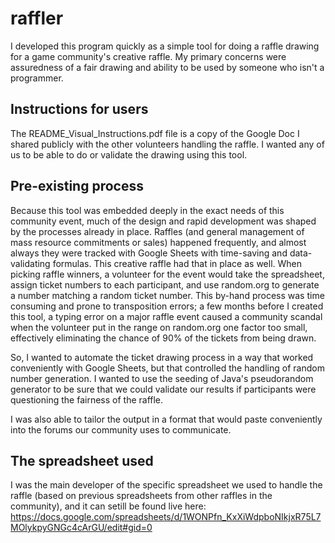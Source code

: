 # raffler
I developed this program quickly as a simple tool for doing a raffle drawing for a game community's creative raffle. My primary concerns were assuredness of a fair drawing and ability to be used by someone who isn't a programmer.

## Instructions for users
The README_Visual_Instructions.pdf file is a copy of the Google Doc I shared publicly with the other volunteers handling the raffle. I wanted any of us to be able to do or validate the drawing using this tool.

## Pre-existing process
Because this tool was embedded deeply in the exact needs of this community event, much of the design and rapid development was shaped by the processes already in place. Raffles (and general management of mass resource commitments or sales) happened frequently, and almost always they were tracked with Google Sheets with time-saving and data-validating formulas. This creative raffle had that in place as well. When picking raffle winners, a volunteer for the event would take the spreadsheet, assign ticket numbers to each participant, and use random.org to generate a number matching a random ticket number. This by-hand process was time consuming and prone to transposition errors; a few months before I created this tool, a typing error on a major raffle event caused a community scandal when the volunteer put in the range on random.org one factor too small, effectively eliminating the chance of 90% of the tickets from being drawn. 

So, I wanted to automate the ticket drawing process in a way that worked conveniently with Google Sheets, but that controlled the handling of random number generation. I wanted to use the seeding of Java's pseudorandom generator to be sure that we could validate our results if participants were questioning the fairness of the raffle.

I was also able to tailor the output in a format that would paste conveniently into the forums our community uses to communicate.

## The spreadsheet used
I was the main developer of the specific spreadsheet we used to handle the raffle (based on previous spreadsheets from other raffles in the community), and it can setill be found live here: https://docs.google.com/spreadsheets/d/1WONPfn_KxXiWdpboNIkjxR75L7MOlykpyGNGc4cArGU/edit#gid=0
